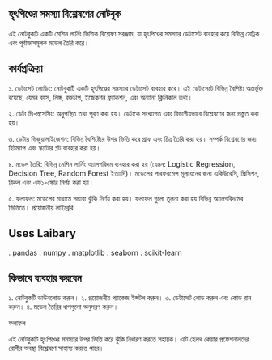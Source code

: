 ## হৃৎপিণ্ডের সমস্যা বিশ্লেষণের নোটবুক

এই নোটবুকটি একটি মেশিন লার্নিং ভিত্তিক বিশ্লেষণ সরঞ্জাম, যা হৃৎপিণ্ডের সমস্যার ডেটাসেট ব্যবহার করে বিভিন্ন মেট্রিক এবং পূর্বাভাসমূলক মডেল তৈরি করে।

## কার্যপ্রক্রিয়া

১. ডেটাসেট লোডিং:
নোটবুকটি একটি হৃৎপিণ্ডের সমস্যার ডেটাসেট ব্যবহার করে। এই ডেটাসেটে বিভিন্ন বৈশিষ্ট্য অন্তর্ভুক্ত রয়েছে, যেমন বয়স, লিঙ্গ, রক্তচাপ, ইজেকশন ফ্র্যাকশন, এবং অন্যান্য ক্লিনিকাল তথ্য।

২. ডেটা প্রি-প্রসেসিং:
অনুপস্থিত তথ্য পূরণ করা হয়।
ডেটাকে সংখ্যাগত এবং বিভাগীয়ভাবে বিশ্লেষণের জন্য প্রস্তুত করা হয়।

৩. ডেটার ভিজুয়ালাইজেশন:
বিভিন্ন বৈশিষ্ট্যের উপর ভিত্তি করে গ্রাফ এবং চিত্র তৈরি করা হয়।
সম্পর্ক বিশ্লেষণের জন্য হিটম্যাপ এবং স্ক্যাটার প্লট ব্যবহার করা হয়।

৪. মডেল তৈরি:
বিভিন্ন মেশিন লার্নিং অ্যালগরিদম ব্যবহার করা হয় (যেমন: Logistic Regression, Decision Tree, Random Forest ইত্যাদি)।
মডেলের পারফরমেন্স মূল্যায়নের জন্য একিউরেসি, প্রিসিশন, রিকল এবং এফ১-স্কোর নির্ণয় করা হয়।

৫. ফলাফল:
মডেলের মাধ্যমে সম্ভাব্য ঝুঁকি নির্ণয় করা হয়।
ফলাফল গুলো তুলনা করা হয় বিভিন্ন অ্যালগরিদমের ভিত্তিতে।
প্রয়োজনীয় লাইব্রেরি


## Uses Laibary
  . pandas
  . numpy
  . matplotlib
  . seaborn
  . scikit-learn


## কিভাবে ব্যবহার করবেন

১. নোটবুকটি ডাউনলোড করুন। 
২. প্রয়োজনীয় প্যাকেজ ইন্সটল করুন। 
৩. ডেটাসেট লোড করুন এবং কোড রান করুন। 
৪. মডেল তৈরির ধাপগুলো অনুসরণ করুন।

ফলাফল

এই নোটবুকটি হৃৎপিণ্ডের সমস্যার উপর ভিত্তি করে ঝুঁকি নির্ধারণ করতে সহায়ক। এটি হেলথ কেয়ার প্রফেশনালদের রোগীর অবস্থা বিশ্লেষণে সাহায্য করতে পারে।
